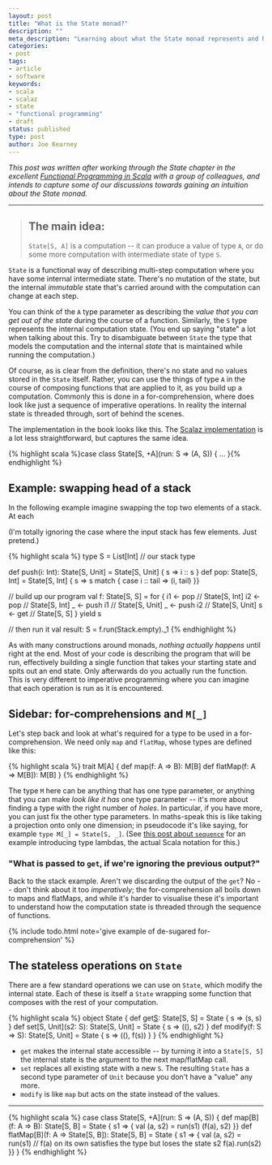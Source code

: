 ```yaml
---
layout: post
title: "What is the State monad?"
description: ""
meta_description: "Learning about what the State monad represents and how to use and understand it"
categories:
- post
tags:
- article
- software
keywords:
- scala
- scalaz
- state
- "functional programming"
- draft
status: published
type: post
author: Joe Kearney
---
```


_This post was written after working through the State chapter in the excellent [Functional Programming in Scala](https://www.manning.com/books/functional-programming-in-scala) with a group of colleagues, and intends to capture some of our discussions towards gaining an intuition about the State monad._

***

> ## The main idea:
> `State[S, A]` is a computation -- it can produce a value of type `A`, or do some more computation with intermediate state of type `S`.

`State` is a functional way of describing multi-step computation where you have some internal intermediate state. There's no mutation of the state, but the internal _immutable_ state that's carried around with the computation can change at each step.

You can think of the `A` type parameter as describing the _value that you can get out of the state_ during the course of a function. Similarly, the `S` type represents the internal computation state. (You end up saying "state" a lot when talking about this. Try to disambiguate between `State` the type that models the computation and the internal _state_ that is maintained while running the computation.)

Of course, as is clear from the definition, there's no state and no values stored in the `State` itself. Rather, you can use the things of type `A` in the course of composing functions that are applied to it, as you build up a computation. Commonly this is done in a for-comprehension, where does look like just a sequence of imperative operations. In reality the internal state is threaded through, sort of behind the scenes.

The implementation in the book looks like this. The [Scalaz implementation](https://oss.sonatype.org/service/local/repositories/releases/archive/org/scalaz/scalaz_2.11/7.2.0/scalaz_2.11-7.2.0-javadoc.jar/!/index.html#scalaz.package@State[S,A]=scalaz.package.StateT[scalaz.Id.Id,S,A]) is a lot less straightforward, but captures the same idea.

{% highlight scala %}case class State[S, +A](run: S => (A, S)) { ... }{% endhighlight %}

## Example: swapping head of a stack

In the following example imagine swapping the top two elements of a stack. At each

(I'm totally ignoring the case where the input stack has few elements. Just pretend.)

{% highlight scala %}
type S = List[Int] // our stack type

def push(i: Int): State[S, Unit] = State[S, Unit] { s => i :: s }
def pop: State[S, Int] = State[S, Int] { s => s match {
  case i :: tail => (i, tail)
}}

// build up our program
val f: State[S, S] = for {
  i1 <- pop      // State[S, Int]
  i2 <- pop      // State[S, Int]
  _  <- push i1  // State[S, Unit]
  _  <- push i2  // State[S, Unit]
  s  <- get      // State[S, S]
} yield s

// then run it
val result: S = f.run(Stack.empty)._1
{% endhighlight %}

As with many constructions around monads, _nothing actually happens_ until right at the end. Most of your code is describing the program that will be run, effectively building a single function that takes your starting state and spits out an end state. Only afterwards do you actually run the function. This is very different to imperative programming where you can imagine that each operation is run as it is encountered.

## Sidebar: for-comprehensions and `M[_]`

Let's step back and look at what's required for a type to be used in a for-comprehension. We need only `map` and `flatMap`, whose types are defined like this:

{% highlight scala %}
trait M[A] {
  def     map(f: A => B): M[B]
  def flatMap(f: A => M[B]): M[B]
}
{% endhighlight %}

The type `M` here can be anything that has one type parameter, or anything that you can make _look like it has_ one type parameter -- it's more about finding a type with the right number of _holes_. In particular, if you have more, you can just fix the other type parameters. In maths-speak this is like taking a projection onto only one dimension; in pseudocode it's like saying, for example `type M[_] = State[S, _]`. (See [this post about `sequence`](/posts/sequence-all-the-things/) for an example introducing type lambdas, the actual Scala notation for this.)

### "What is passed to `get`, if we're ignoring the previous output?"

Back to the stack example. Aren't we discarding the output of the `get`? No -- don't think about it too _imperatively_; the for-comprehension all boils down to maps and flatMaps, and while it's harder to visualise these it's important to understand how the computation state is threaded through the sequence of functions.

{% include todo.html note='give example of de-sugared for-comprehension' %}

## The stateless operations on `State`

There are a few standard operations we can use on `State`, which modify the internal state. Each of these is itself a `State` wrapping some function that composes with the rest of your computation.

{% highlight scala %}
object State {
  def get[S](): State[S, S] = State { s => (s, s) }
  def set[S, Unit](s2: S): State[S, Unit] = State { s => ((), s2) }
  def modify(f: S => S): State[S, Unit] = State { s => ((), f(s)) }
}
{% endhighlight %}

* `get` makes the internal state accessible -- by turning it into a `State[S, S]` the internal state is the argument to the next map/flatMap call.
* `set` replaces all existing state with a new `S`. The resulting `State` has a second type parameter of `Unit` because you don't have a "value" any more.
* `modify` is like `map` but acts on the state instead of the values.

***

{% highlight scala %}
case class State[S, +A](run: S => (A, S)) {
  def map[B](f: A => B): State[S, B] = State { s1 => {
    val (a, s2) = run(s1)
    (f(a), s2)
  }}
  def flatMap[B](f: A => State[S, B]): State[S, B] = State { s1 => {
    val (a, s2) = run(s1)
    // f(a) on its own satisfies the type but loses the state s2
    f(a).run(s2)
  }}
}
{% endhighlight %}
